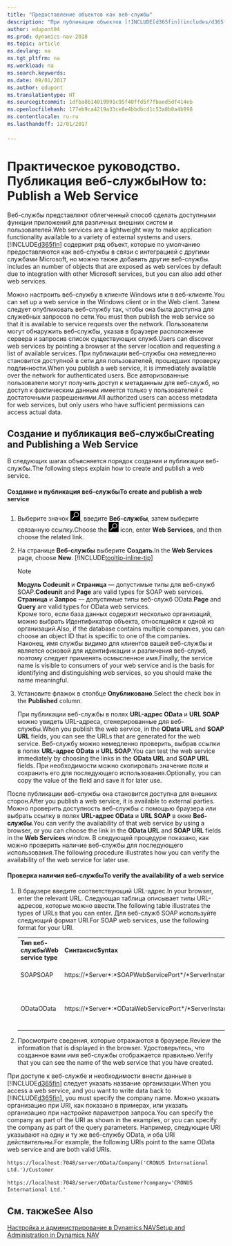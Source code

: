 ```yaml
---
title: "Предоставление объектов как веб-службы"
description: "При публикации объектов [!INCLUDE[d365fin](includes/d365fin_md.md)] в виде веб-служб они сразу же становятся доступными по сети."
author: edupont04
ms.prod: dynamics-nav-2018
ms.topic: article
ms.devlang: na
ms.tgt_pltfrm: na
ms.workload: na
ms.search.keywords: 
ms.date: 09/01/2017
ms.author: edupont
ms.translationtype: HT
ms.sourcegitcommit: 1dfba8b14019991c95f40ffd5f7fbaed5df414eb
ms.openlocfilehash: 177eb9ca4219a33ce8e4bbdbcd1c53a8b0a4b998
ms.contentlocale: ru-ru
ms.lasthandoff: 12/01/2017

---
```

# <a name="how-to-publish-a-web-service"></a><span data-ttu-id="177b0-103">Практическое руководство. Публикация веб-службы</span><span class="sxs-lookup"><span data-stu-id="177b0-103">How to: Publish a Web Service</span></span>
<span data-ttu-id="177b0-104">Веб-службы представляют облегченный способ сделать доступными функции приложений для различных внешних систем и пользователей.</span><span class="sxs-lookup"><span data-stu-id="177b0-104">Web services are a lightweight way to make application functionality available to a variety of external systems and users.</span></span> [!INCLUDE[d365fin](includes/d365fin_md.md)]<span data-ttu-id="177b0-105"> содержит ряд объект, которые по умолчанию предоставляются как веб-службы в связи с интеграцией с другими службами Microsoft, но можно также добавить другие веб-службы.</span><span class="sxs-lookup"><span data-stu-id="177b0-105"> includes an number of objects that are exposed as web services by default due to integration with other Microsoft services, but you can also add other web services.</span></span>  

<span data-ttu-id="177b0-106">Можно настроить веб-службу в клиенте Windows или в веб-клиенте.</span><span class="sxs-lookup"><span data-stu-id="177b0-106">You can set up a web service in the Windows client or in the Web client.</span></span> <span data-ttu-id="177b0-107">Затем следует опубликовать веб-службу так, чтобы она была доступна для служебных запросов по сети.</span><span class="sxs-lookup"><span data-stu-id="177b0-107">You must then publish the web service so that it is available to service requests over the network.</span></span> <span data-ttu-id="177b0-108">Пользователи могут обнаружить веб-службы, указав в браузере расположение сервера и запросив список существующих служб.</span><span class="sxs-lookup"><span data-stu-id="177b0-108">Users can discover web services by pointing a browser at the server location and requesting a list of available services.</span></span> <span data-ttu-id="177b0-109">При публикации веб-службы она немедленно становится доступной в сети для пользователей, прошедших проверку подлинности.</span><span class="sxs-lookup"><span data-stu-id="177b0-109">When you publish a web service, it is immediately available over the network for authenticated users.</span></span> <span data-ttu-id="177b0-110">Все авторизованные пользователи могут получить доступ к метаданным для веб-служб, но доступ к фактическим данным имеется только у пользователей с достаточными разрешениями.</span><span class="sxs-lookup"><span data-stu-id="177b0-110">All authorized users can access metadata for web services, but only users who have sufficient permissions can access actual data.</span></span>

## <a name="creating-and-publishing-a-web-service"></a><span data-ttu-id="177b0-111">Создание и публикация веб-службы</span><span class="sxs-lookup"><span data-stu-id="177b0-111">Creating and Publishing a Web Service</span></span>  
 <span data-ttu-id="177b0-112">В следующих шагах объясняется порядок создания и публикации веб-службы.</span><span class="sxs-lookup"><span data-stu-id="177b0-112">The following steps explain how to create and publish a web service.</span></span>  

#### <a name="to-create-and-publish-a-web-service"></a><span data-ttu-id="177b0-113">Создание и публикация веб-службы</span><span class="sxs-lookup"><span data-stu-id="177b0-113">To create and publish a web service</span></span>  

1.  <span data-ttu-id="177b0-114">Выберите значок ![Поиск страницы или отчета](media/ui-search/search_small.png "Значок поиска страницы или отчета"), введите **Веб-службы**, затем выберите связанную ссылку.</span><span class="sxs-lookup"><span data-stu-id="177b0-114">Choose the ![Search for Page or Report](media/ui-search/search_small.png "Search for Page or Report icon") icon, enter **Web Services**, and then choose the related link.</span></span>  

2.  <span data-ttu-id="177b0-115">На странице **Веб-службы** выберите **Создать**.</span><span class="sxs-lookup"><span data-stu-id="177b0-115">In the **Web Services** page, choose **New**.</span></span> [!INCLUDE[tooltip-inline-tip](includes/tooltip-inline-tip_md.md)]  

    > [!NOTE]  
    >  <span data-ttu-id="177b0-116">**Модуль Codeunit** и **Страница** — допустимые типы для веб-служб SOAP.</span><span class="sxs-lookup"><span data-stu-id="177b0-116">**Codeunit** and **Page** are valid types for SOAP web services.</span></span> <span data-ttu-id="177b0-117">**Страница** и **Запрос** — допустимые типы веб-служб OData.</span><span class="sxs-lookup"><span data-stu-id="177b0-117">**Page** and **Query** are valid types for OData web services.</span></span>  
    <span data-ttu-id="177b0-118">Кроме того, если база данных содержит несколько организаций, можно выбрать Идентификатор объекта, относящийся к одной из организаций.</span><span class="sxs-lookup"><span data-stu-id="177b0-118">Also, if the database contains multiple companies, you can choose an object ID that is specific to one of the companies.</span></span>  
    <span data-ttu-id="177b0-119">Наконец, имя службы видимо для клиентов вашей веб-службы и является основой для идентификации и различения веб-служб, поэтому следует применять осмысленное имя.</span><span class="sxs-lookup"><span data-stu-id="177b0-119">Finally, the service name is visible to consumers of your web service and is the basis for identifying and distinguishing web services, so you should make the name meaningful.</span></span>

3.  <span data-ttu-id="177b0-120">Установите флажок в столбце **Опубликовано**.</span><span class="sxs-lookup"><span data-stu-id="177b0-120">Select the check box in the **Published** column.</span></span>  

     <span data-ttu-id="177b0-121">При публикации веб-службы в полях **URL-адрес OData** и **URL SOAP** можно увидеть URL-адреса, сгенерированные для веб-службы.</span><span class="sxs-lookup"><span data-stu-id="177b0-121">When you publish the web service, in the **OData URL** and **SOAP URL** fields, you can see the URLs that are generated for the web service.</span></span> <span data-ttu-id="177b0-122">Веб-службу можно немедленно проверить, выбрав ссылки в полях **URL-адрес OData** и **URL SOAP**.</span><span class="sxs-lookup"><span data-stu-id="177b0-122">You can test the web service immediately by choosing the links in the **OData URL** and **SOAP URL** fields.</span></span> <span data-ttu-id="177b0-123">При необходимости можно скопировать значение поля и сохранить его для последующего использования.</span><span class="sxs-lookup"><span data-stu-id="177b0-123">Optionally, you can copy the value of the field and save it for later use.</span></span>  

<span data-ttu-id="177b0-124">После публикации веб-службы она становится доступна для внешних сторон.</span><span class="sxs-lookup"><span data-stu-id="177b0-124">After you publish a web service, it is available to external parties.</span></span> <span data-ttu-id="177b0-125">Можно проверить доступность веб-службы с помощью браузера или выбрать ссылку в полях **URL-адрес OData** и **URL SOAP** в окне **Веб-службы**.</span><span class="sxs-lookup"><span data-stu-id="177b0-125">You can verify the availability of that web service by using a browser, or you can choose the link in the **OData URL** and **SOAP URL** fields in the **Web Services** window.</span></span> <span data-ttu-id="177b0-126">В следующей процедуре показано, как можно проверить наличие веб-службы для последующего использования.</span><span class="sxs-lookup"><span data-stu-id="177b0-126">The following procedure illustrates how you can verify the availability of the web service for later use.</span></span>  

#### <a name="to-verify-the-availability-of-a-web-service"></a><span data-ttu-id="177b0-127">Проверка наличия веб-службы</span><span class="sxs-lookup"><span data-stu-id="177b0-127">To verify the availability of a web service</span></span>  

1.  <span data-ttu-id="177b0-128">В браузере введите соответствующий URL-адрес.</span><span class="sxs-lookup"><span data-stu-id="177b0-128">In your browser, enter the relevant URL.</span></span> <span data-ttu-id="177b0-129">Следующая таблица описывает типы URL-адресов, которые можно ввести.</span><span class="sxs-lookup"><span data-stu-id="177b0-129">The following table illustrates the types of URLs that you can enter.</span></span> <span data-ttu-id="177b0-130">Для веб-служб SOAP используйте следующий формат URI.</span><span class="sxs-lookup"><span data-stu-id="177b0-130">For SOAP web services, use the following format for your URI.</span></span>  

    <table>
    <tr>
    <th><span data-ttu-id="177b0-131">Тип веб-службы</span><span class="sxs-lookup"><span data-stu-id="177b0-131">Web service type</span></span></th>
    <th><span data-ttu-id="177b0-132">Синтаксис</span><span class="sxs-lookup"><span data-stu-id="177b0-132">Syntax</span></span></th>
    <th><span data-ttu-id="177b0-133">Пример</span><span class="sxs-lookup"><span data-stu-id="177b0-133">Example</span></span></th>
    </tr>
    <tr>
    <td><span data-ttu-id="177b0-134">SOAP</span><span class="sxs-lookup"><span data-stu-id="177b0-134">SOAP</span></span></td>
    <td><span data-ttu-id="177b0-135">https://*Server*:*SOAPWebServicePort*/*ServerInstance*/WS/*CompanyName*/salesDocuments/</span><span class="sxs-lookup"><span data-stu-id="177b0-135">https://*Server*:*SOAPWebServicePort*/*ServerInstance*/WS/*CompanyName*/salesDocuments/</span></span></td>
    <td><span data-ttu-id="177b0-136">https://mycompany.financials.dynamics.com:7047/MS/WS/MyCompany/Page/salesDocuments?tenant=mycompany.financials.dynamics.com</span><span class="sxs-lookup"><span data-stu-id="177b0-136">https://mycompany.financials.dynamics.com:7047/MS/WS/MyCompany/Page/salesDocuments?tenant=mycompany.financials.dynamics.com</span></span></td>
    </tr>
    <tr>
    <td><span data-ttu-id="177b0-137">OData</span><span class="sxs-lookup"><span data-stu-id="177b0-137">OData</span></span></td>
    <td><span data-ttu-id="177b0-138">https://*Server*:*ODataWebServicePort*/*ServerInstance*/OData/Company('*CompanyName*')</span><span class="sxs-lookup"><span data-stu-id="177b0-138">https://*Server*:*ODataWebServicePort*/*ServerInstance*/OData/Company('*CompanyName*')</span></span></td>
    <td><span data-ttu-id="177b0-139">https://MyCompany.financials.dynamics.com:7048/MS/OData/Company('MyCompany')/salesDocuments?tenant=MyCompany.financials.dynamics.com</span><span class="sxs-lookup"><span data-stu-id="177b0-139">https://MyCompany.financials.dynamics.com:7048/MS/OData/Company('MyCompany')/salesDocuments?tenant=MyCompany.financials.dynamics.com</span></span>

         The company name is case-sensitive.</td>
    </tr>
    </table>

2.  <span data-ttu-id="177b0-140">Просмотрите сведения, которые отражаются в браузере.</span><span class="sxs-lookup"><span data-stu-id="177b0-140">Review the information that is displayed in the browser.</span></span> <span data-ttu-id="177b0-141">Удостоверьтесь, что созданное вами имя веб-службы отображается правильно.</span><span class="sxs-lookup"><span data-stu-id="177b0-141">Verify that you can see the name of the web service that you have created.</span></span>  

 <span data-ttu-id="177b0-142">При доступе к веб-службе и необходимости внести данные в [!INCLUDE[d365fin](includes/d365fin_md.md)] следует указать название организации.</span><span class="sxs-lookup"><span data-stu-id="177b0-142">When you access a web service, and you want to write data back to [!INCLUDE[d365fin](includes/d365fin_md.md)], you must specify the company name.</span></span> <span data-ttu-id="177b0-143">Можно указать организацию при URI, как показано в примерах, или указать организацию при настройке параметров запроса.</span><span class="sxs-lookup"><span data-stu-id="177b0-143">You can specify the company as part of the URI as shown in the examples, or you can specify the company as part of the query parameters.</span></span> <span data-ttu-id="177b0-144">Например, следующие URI указывают на одну и ту же веб-службу OData, и оба URI действительны.</span><span class="sxs-lookup"><span data-stu-id="177b0-144">For example, the following URIs point to the same OData web service and are both valid URIs.</span></span>  

```  
https://localhost:7048/server/OData/Company('CRONUS International Ltd.')/Customer  
```  

```  
https://localhost:7048/server/OData/Customer?company='CRONUS International Ltd.'  
```  

## <a name="see-also"></a><span data-ttu-id="177b0-145">См. также</span><span class="sxs-lookup"><span data-stu-id="177b0-145">See Also</span></span>  
[<span data-ttu-id="177b0-146">Настройка и администрирование в Dynamics NAV</span><span class="sxs-lookup"><span data-stu-id="177b0-146">Setup and Administration in Dynamics NAV</span></span>](admin-setup-and-administration.md)  

